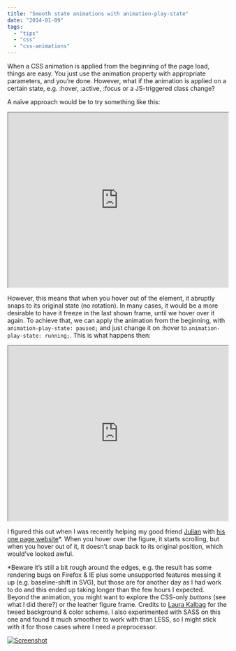 ```yaml
---
title: "Smooth state animations with animation-play-state"
date: "2014-01-09"
tags:
  - "tips"
  - "css"
  - "css-animations"
---
```


When a CSS animation is applied from the beginning of the page load, things are easy. You just use the animation property with appropriate parameters, and you’re done. However, what if the animation is applied on a certain state, e.g. :hover, :active, :focus or a JS-triggered class change?

A naïve approach would be to try something like this:

<iframe src="http://dabblet.com/gist/8334474" width="100%" height="400"></iframe>

However, this means that when you hover out of the element, it abruptly snaps to its original state (no rotation). In many cases, it would be a more desirable to have it freeze in the last shown frame, until we hover over it again. To achieve that, we can apply the animation from the beginning, with `animation-play-state: paused;` and just change it on :hover to `animation-play-state: running;`. This is what happens then:

<iframe src="http://dabblet.com/gist/8333352" width="100%" height="400"></iframe>

I figured this out when I was recently helping my good friend [Julian](http://twitter.com/juliancheal) with [his one page website](http://juliancheal.co.uk)\*. When you hover over the figure, it starts scrolling, but when you hover out of it, it doesn’t snap back to its original position, which would’ve looked awful.

\*Beware it’s still a bit rough around the edges, e.g. the result has some rendering bugs on Firefox & IE plus some unsupported features messing it up (e.g. baseline-shift in SVG), but those are for another day as I had work to do and this ended up taking longer than the few hours I expected. Beyond the animation, you might want to explore the CSS-only _buttons_ (see what I did there?) or the leather figure frame. Credits to [Laura Kalbag](https://twitter.com/laurakalbag) for the tweed background & color scheme. I also experimented with SASS on this one and found it much smoother to work with than LESS, so I might stick with it for those cases where I need a preprocessor.

[![Screenshot](images/Screen-Shot-2014-01-09-at-14.45.40--1024x558.png)](http://juliancheal.co.uk)
